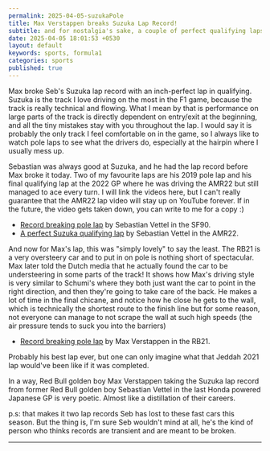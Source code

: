 ```yaml
---
permalink: 2025-04-05-suzukaPole
title: Max Verstappen breaks Suzuka Lap Record!
subtitle: and for nostalgia's sake, a couple of perfect qualifying laps from Seb Vettel
date: 2025-04-05 18:01:53 +0530
layout: default
keywords: sports, formula1
categories: sports
published: true
---
```


Max broke Seb's Suzuka lap record with an inch-perfect lap in qualifying. Suzuka is the track I love driving on the most in the F1 game, because the track is really technical and flowing. What I mean by that is performance on large parts of the track is directly dependent on entry/exit at the beginning, and all the tiny mistakes stay with you throughout the lap. I would say it is probably the only track I feel comfortable on in the game, so I always like to watch pole laps to see what the drivers do, especially at the hairpin where I usually mess up.

Sebastian was always good at Suzuka, and he had the lap record before Max broke it today. Two of my favourite laps are his 2019 pole lap and his final qualifying lap at the 2022 GP where he was driving the AMR22 but still managed to ace every turn. I will link the videos here, but I can't really guarantee that the AMR22 lap video will stay up on YouTube forever. If in the future, the video gets taken down, you can write to me for a copy :)

- [Record breaking pole lap](https://www.youtube.com/watch?v=JUbHn7egKHs) by Sebastian Vettel in the SF90.
- [A perfect Suzuka qualifying lap](https://www.youtube.com/watch?v=x4QeXGRu04w) by Sebastian Vettel in the AMR22.

And now for Max's lap, this was "simply lovely" to say the least. The RB21 is a very oversteery car and to put in on pole is nothing short of spectacular. Max later told the Dutch media that he actually found the car to be understeering in some parts of the track! It shows how Max's driving style is very similar to Schumi's where they both just want the car to point in the right direction, and then they're going to take care of the back. He makes a lot of time in the final chicane, and notice how he close he gets to the wall, which is technically the shortest route to the finish line but for some reason, not everyone can manage to not scrape the wall at such high speeds (the air pressure tends to suck you into the barriers)

- [Record breaking pole lap](https://www.youtube.com/watch?v=puWsv5-4ELg) by Max Verstappen in the RB21.

Probably his best lap ever, but one can only imagine what that Jeddah 2021 lap would've been like if it was completed.

In a way, Red Bull golden boy Max Verstappen taking the Suzuka lap record from former Red Bull golden boy Sebastian Vettel in the last Honda powered Japanese GP is very poetic. Almost like a distillation of their careers.

p.s: that makes it two lap records Seb has lost to these fast cars this season. But the thing is, I'm sure Seb wouldn't mind at all, he's the kind of person who thinks records are transient and are meant to be broken.

---
